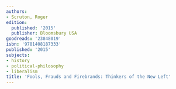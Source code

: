 ```yaml
---
authors:
- Scruton, Roger
edition:
  published: '2015'
  publisher: Bloomsbury USA
goodreads: '23848019'
isbn: '9781408187333'
published: '2015'
subjects:
- history
- political-philosophy
- liberalism
title: 'Fools, Frauds and Firebrands: Thinkers of the New Left'
---
```


